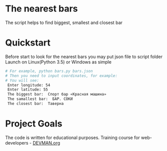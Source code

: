 # The nearest bars

The script helps to find biggest, smallest and closest bar

# Quickstart

Before start to look for the nearest bars you may put json file to script folder
Launch on Linux(Python 3.5) or Windows as simple

```bash
# For example, python bars.py bars.json
# Then you need to input coordinates, for example:
# You will see:
 Enter longitude: 54
 Enter latitude: 55
 The biggest bar:  Спорт бар «Красная машина»
 The samallest bar:  БАР. СОКИ
 The closest bar:  Таверна
```

# Project Goals

The code is written for educational purposes. Training course for web-developers - [DEVMAN.org](https://devman.org)
